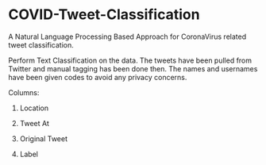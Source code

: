 # COVID-Tweet-Classification

A Natural Language Processing Based Approach for CoronaVirus related tweet classification. 

Perform Text Classification on the data. The tweets have been pulled from Twitter and manual tagging has been done then. The names and usernames have been given codes to avoid any privacy concerns.

Columns:

1) Location

2) Tweet At
4) Original Tweet
5) Label
